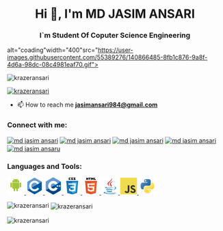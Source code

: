 <h1 align="center">Hi 👋, I'm MD JASIM ANSARI</h1>
<h3 align="center">I`m Student Of Coputer Science Engineering</h3>

<img align="right">alt="coading"width="400"src="https://user-images.githubusercontent.com/55389276/140866485-8fb1c876-9a8f-4d6a-98dc-08c4981eaf70.gif">

<p align="left"> <img src="https://komarev.com/ghpvc/?username=krazeransari&label=Profile%20views&color=0e75b6&style=flat" alt="krazeransari" /> </p>

<p align="left"> <a href="https://github.com/ryo-ma/github-profile-trophy"><img src="https://github-profile-trophy.vercel.app/?username=krazeransari" alt="krazeransari" /></a> </p>

- 📫 How to reach me **jasimansari984@gmail.com**

<h3 align="left">Connect with me:</h3>
<p align="left">
<a href="https://linkedin.com/in/md jasim ansari" target="blank"><img align="center" src="https://raw.githubusercontent.com/rahuldkjain/github-profile-readme-generator/master/src/images/icons/Social/linked-in-alt.svg" alt="md jasim ansari" height="30" width="40" /></a>
<a href="https://www.codechef.com/users/md jasim ansari" target="blank"><img align="center" src="https://cdn.jsdelivr.net/npm/simple-icons@3.1.0/icons/codechef.svg" alt="md jasim ansari" height="30" width="40" /></a>
<a href="https://www.hackerrank.com/md jasim ansari" target="blank"><img align="center" src="https://raw.githubusercontent.com/rahuldkjain/github-profile-readme-generator/master/src/images/icons/Social/hackerrank.svg" alt="md jasim ansari" height="30" width="40" /></a>
<a href="https://www.leetcode.com/md jasim ansari" target="blank"><img align="center" src="https://raw.githubusercontent.com/rahuldkjain/github-profile-readme-generator/master/src/images/icons/Social/leet-code.svg" alt="md jasim ansari" height="30" width="40" /></a>
<a href="https://auth.geeksforgeeks.org/user/md jasim ansaru" target="blank"><img align="center" src="https://raw.githubusercontent.com/rahuldkjain/github-profile-readme-generator/master/src/images/icons/Social/geeks-for-geeks.svg" alt="md jasim ansaru" height="30" width="40" /></a>
</p>

<h3 align="left">Languages and Tools:</h3>
<p align="left"> <a href="https://developer.android.com" target="_blank" rel="noreferrer"> <img src="https://raw.githubusercontent.com/devicons/devicon/master/icons/android/android-original-wordmark.svg" alt="android" width="40" height="40"/> </a> <a href="https://www.cprogramming.com/" target="_blank" rel="noreferrer"> <img src="https://raw.githubusercontent.com/devicons/devicon/master/icons/c/c-original.svg" alt="c" width="40" height="40"/> </a> <a href="https://www.w3schools.com/cpp/" target="_blank" rel="noreferrer"> <img src="https://raw.githubusercontent.com/devicons/devicon/master/icons/cplusplus/cplusplus-original.svg" alt="cplusplus" width="40" height="40"/> </a> <a href="https://www.w3schools.com/css/" target="_blank" rel="noreferrer"> <img src="https://raw.githubusercontent.com/devicons/devicon/master/icons/css3/css3-original-wordmark.svg" alt="css3" width="40" height="40"/> </a> <a href="https://www.w3.org/html/" target="_blank" rel="noreferrer"> <img src="https://raw.githubusercontent.com/devicons/devicon/master/icons/html5/html5-original-wordmark.svg" alt="html5" width="40" height="40"/> </a> <a href="https://www.java.com" target="_blank" rel="noreferrer"> <img src="https://raw.githubusercontent.com/devicons/devicon/master/icons/java/java-original.svg" alt="java" width="40" height="40"/> </a> <a href="https://developer.mozilla.org/en-US/docs/Web/JavaScript" target="_blank" rel="noreferrer"> <img src="https://raw.githubusercontent.com/devicons/devicon/master/icons/javascript/javascript-original.svg" alt="javascript" width="40" height="40"/> </a> <a href="https://www.python.org" target="_blank" rel="noreferrer"> <img src="https://raw.githubusercontent.com/devicons/devicon/master/icons/python/python-original.svg" alt="python" width="40" height="40"/> </a> </p>

<p><img align="left" src="https://github-readme-stats.vercel.app/api/top-langs?username=krazeransari&show_icons=true&locale=en&layout=compact" alt="krazeransari" /></p>

<p>&nbsp;<img align="center" src="https://github-readme-stats.vercel.app/api?username=krazeransari&show_icons=true&locale=en" alt="krazeransari" /></p>

<p><img align="center" src="https://github-readme-streak-stats.herokuapp.com/?user=krazeransari&" alt="krazeransari" /></p>
